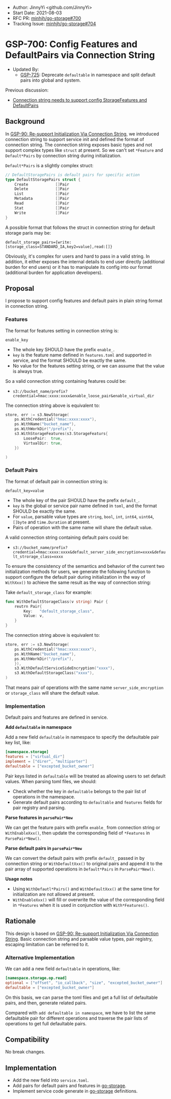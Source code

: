 - Author: JinnyYi <github.com/JinnyYi>
- Start Date: 2021-08-03
- RFC PR: [minhjh/go-storage#700](https://github.com/minhjh/go-storage/issues/700)
- Tracking Issue: [minhjh/go-storage#704](https://github.com/minhjh/go-storage/issues/704)

# GSP-700: Config Features and DefaultPairs via Connection String

- Updated By:
  - [GSP-725](./725-add-defaultable-property-for-pair.md): Deprecate `defaultable` in namespace and split default pairs into global and system.

Previous discussion:

- [Connection string needs to support config StorageFeatures and DefaultPairs](https://github.com/minhjh/go-storage/issues/680)

## Background

In [GSP-90: Re-support Initialization Via Connection String](./90-re-support-initialization-via-connection-string.md), we introduced connection string to support service init and defined the format of connection string. 
The connection string exposes basic types and not support complex types like `struct` at present. So we can't set `*Feature` and `Default*Pairs` by connection string during initialization.

`Default*Pairs` is a slightly complex struct:

```go
// DefaultStoragePairs is default pairs for specific action
type DefaultStoragePairs struct {
	Create            []Pair
	Delete            []Pair
	List              []Pair
	Metadata          []Pair
	Read              []Pair
	Stat              []Pair
	Write             []Pair
}
```

A possible format that follows the struct in connection string for default storage paris may be:

`default_storage_pairs={write:[storage_class=STANDARD_IA,key2=value],read:[]}`

Obviously, it's complex for users and hard to pass in a valid string. In addition, it either exposes the internal details to end user directly (additional burden for end users) or it has to manipulate its config into our format (additional burden for application developers).

## Proposal

I propose to support config features and default pairs in plain string format in connection string.

### Features

The format for features setting in connection string is:

`enable_key`

- The whole key SHOULD have the prefix `enable_`.
- `key` is the feature name defined in `features.toml` and supported in service, and the format SHOULD be exactly the same.
- No value for the features setting string, or we can assume that the value is always true.

So a valid connection string containing features could be:

- `s3://bucket_name/prefix?credential=hmac:xxxx:xxxx&enable_loose_pair&enable_virtual_dir`

The connection string above is equivalent to:

```go
store, err := s3.NewStorage(
	ps.WithCredential("hmac:xxxx:xxxx"),
	ps.WithName("bucket_name"),
	ps.WithWorkDir("/prefix"),
	s3.WithStorageFeatures(s3.StorageFeaturs{
		LoosePair:  true,
		VirtualDir: true,
    })

)
```

### Default Pairs

The format of default pair in connection string is:

`default_key=value`

- The whole key of the pair SHOULD have the prefix `default_`.
- `key` is the global or service pair name defined in `toml`, and the format SHOULD be exactly the same.
- For `value`, parsable value types are `string`, `bool`, `int`, `int64`, `uint64`, `[]byte` and `time.Duration` at present.
- Pairs of operation with the same name will share the default value.

A valid connection string containing default pairs could be:

- `s3://bucket_name/prefix?credential=hmac:xxxx:xxxx&default_server_side_encryption=xxxx&default_strorage_class=xxxx`

To ensure the consistency of the semantics and behavior of the current two initialization methods for users, we generate the following function to support configure the default pair during initialization in the way of `WithXxx()` to achieve the same result as the way of connection string:

Take `default_storage_class` for example:

```go
func WithDefaultStorageClass(v string) Pair {
	reutrn Pair{
		Key:   "default_storage_class",
		Value: v,
	}
}
```

The connection string above is equivalent to:

```go
store, err := s3.NewStorage(
	ps.WithCredential("hmac:xxxx:xxxx"),
	ps.WithName("bucket_name"),
	ps.WithWorkDir("/prefix"),
    }), 
    s3.WithDefaultServiceSideEncryption("xxxx"),
    s3.WithDefaultStorageClass("xxxx"),
)
```

That means pair of operations with the same name `server_side_encryption` or `storage_class` will share the default value.

### Implementation

Default pairs and features are defined in service.

**Add `defaultable` in namespace**

Add a new field `defaultable` in namespace to specify the defaultable pair key list, like:

```toml
[namespace.storage]
features = ["virtual_dir"]
implement = ["direr", "multiparter"]
defaultable = ["excepted_bucket_owner"]
```

Pair keys listed in `defaultable` will be treated as allowing users to set default values. When parsing toml files, we should:

- Check whether the key in `defaultable` belongs to the pair list of operations in the namespace.
- Generate default pairs according to `defaultable` and `features` fields for pair registry and parsing.

**Parse features in `parsePair*New`**

We can get the feature pairs with prefix `enable_` from connection string or `WithEnableXxx()`, then update the corresponding field of `*Features` in `ParsePair*New()`.

**Parse default pairs in `parsePair*New`**

We can convert the default pairs with prefix `default_` passed in by connection string or `WithDefaultXxx()` to original pairs and append it to the pair array of supported operations in `Default*Pairs` in `ParsePair*New()`.

**Usage notes**

- Using `WithDefautl*Pairs()` and `WithDefaultXxx()` at the same time for initialization are not allowed at present.
- `WithEnableXxx()` will fill or overwrite the value of the corresponding field in `*Features` when it is used in conjunction with `With*Features()`.

## Rationale

This design is based on [GSP-90: Re-support Initialization Via Connection String]. Basic connection string and parsable value types, pair registry, escaping limitation can be referred to it.

### Alternative Implementation

We can add a new field `defaultable` in operations, like:

```toml
[namespace.storage.op.read]
optional = ["offset", "io_callback", "size", "excepted_bucket_owner"]
defaultable = ["excepted_bucket_owner"]
```

On this basis, we can parse the toml files and get a full list of defaultable pairs, and then, generate related pairs.

Compared with `add defaultable in namespace`, we have to list the same defaultable pair for different operations and traverse the pair lists of operations to get full defaultable pairs.

## Compatibility

No break changes.

## Implementation

- Add the new field into `service.toml`.
- Add pairs for default pairs and features in [go-storage].
- Implement service code generate in [go-storage] definitions.

[GSP-90: Re-support Initialization Via Connection String]: ./90-re-support-initialization-via-connection-string.md
[go-storage]: https://github.com/minhjh/go-storage
